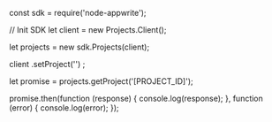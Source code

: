 const sdk = require('node-appwrite');

// Init SDK
let client = new Projects.Client();

let projects = new sdk.Projects(client);

client
    .setProject('')
;

let promise = projects.getProject('[PROJECT_ID]');

promise.then(function (response) {
    console.log(response);
}, function (error) {
    console.log(error);
});